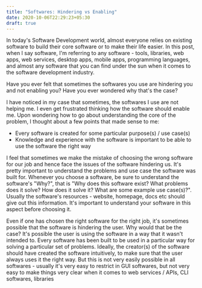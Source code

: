 ```yaml
---
title: "Softwares: Hindering vs Enabling"
date: 2020-10-06T22:29:23+05:30
draft: true
---
```


In today's Software Development world, almost everyone relies on existing
software to build their core software or to make their life easier. In this
post, when I say software, I'm referring to any software - tools, libraries,
web apps, web services, desktop apps, mobile apps, programming languages, and
almost any software that you can find under the sun when it comes to the
software development industry.

Have you ever felt that sometimes the softwares you use are hindering you and
not enabling you? Have you ever wondered why that's the case?

I have noticed in my case that sometimes, the softwares I use are not helping 
me. I even get frustrated thinking how the software should enable me. Upon wondering how to go about understanding the core of the problem, I thought about a few points that made sense to me:

- Every software is created for some particular purpose(s) / use case(s)
- Knowledge and experience with the software is important to be able to use the software
  the right way

I feel that sometimes we make the mistake of choosing the wrong software for our job and hence face the issues of the software hindering us. It's pretty important to understand the problems and use case the software was built for. Whenever you choose a software, be sure to understand the software's "Why?", that is "Why does this software exist? What problems does it solve? How does it solve it? What are some example use case(s)?". Usually the software's resources - website, homepage, docs etc should give out this information. It's important to understand your software in this aspect before choosing it.

Even if one has chosen the right software for the right job, it's sometimes possible that the software is hindering the user. Why would that be the case? It's possible the user is using the software in a way that it wasn't intended to. Every software has been built to be used in a particular way for solving a particular set of problems. Ideally, the creator(s) of the software should have created the software intuitively, to make sure that the user always uses it the right way. But this is not very easily possible in all softwares - usually it's very easy to restrict in GUI softwares, but not very easy to make things very clear when it comes to web services / APIs, CLI softwares, libraries
